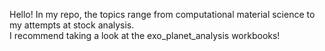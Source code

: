 Hello! In my repo, the topics range from computational material science to my attempts at stock analysis. \
I recommend taking a look at the exo_planet_analysis workbooks!
